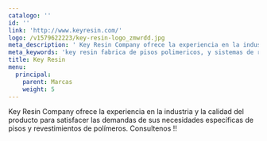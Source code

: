 ```yaml
---
catalogo: ''
id: ''
link: 'http://www.keyresin.com/'
logo: /v1579622223/key-resin-logo_zmwrdd.jpg
meta_description: ' Key Resin Company ofrece la experiencia en la industria y la calidad del producto para satisfacer las demandas de sus necesidades específicas de pisos y revestimientos de polímeros'
meta_keywords: 'key resin fabrica de pisos polimericos, y sistemas de recumrimientos'
title: Key Resin
menu:
  principal:
    parent: Marcas
    weight: 5
---
```


Key Resin Company ofrece la experiencia en la industria y la calidad del producto para satisfacer las demandas de sus necesidades específicas de pisos y revestimientos de polímeros. Consultenos !!
